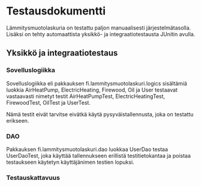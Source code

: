 # Testausdokumentti

Lämmitysmuotolaskuria on testattu paljon manuaalisesti järjestelmätasolla. 
Lisäksi on tehty automaattista yksikkö- ja integraatiotestausta JUnitin avulla.

## Yksikkö ja integraatiotestaus

### Sovelluslogiikka

Sovelluslogiikka eli pakkauksen fi.lammitysmuotolaskuri.logics sisältämiä luokkia AirHeatPump, ElectricHeating, Firewood, Oil ja User testaavat vastaavasti nimetyt testit AirHeatPumpTest, ElectricHeatingTest, FirewoodTest, OilTest ja UserTest.

Nämä testit eivät tarvitse eivätkä käytä pysyväistallennusta, joka on testattu erikseen.

### DAO

Pakkauksen fi.lammitysmuotolaskuri.dao luokkaa UserDao testaa UserDaoTest, joka käyttää tallennukseen erillistä testitietokantaa ja poistaa testaukseen käytetyn käyttäjänimen testien lopuksi.

### Testauskattavuus


